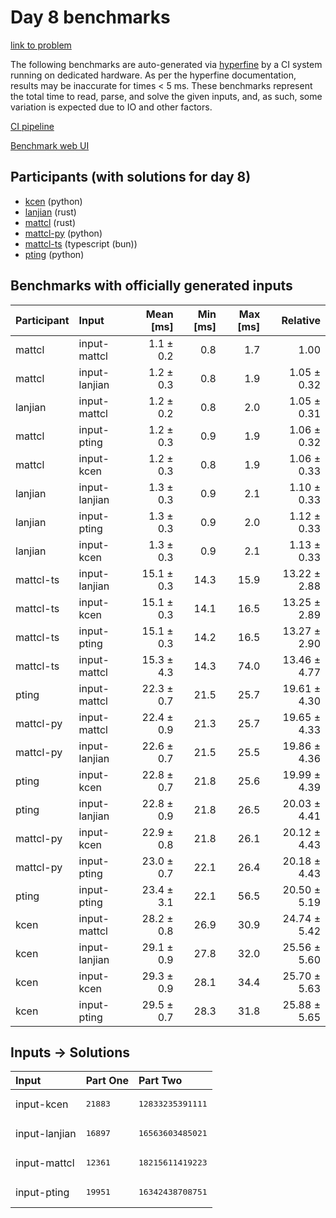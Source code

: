 # Day 8 benchmarks

[link to problem](https://adventofcode.com/2023/day/8)

The following benchmarks are auto-generated via
[hyperfine](https://github.com/sharkdp/hyperfine) by a CI system running on
dedicated hardware. As per the hyperfine documentation, results may be
inaccurate for times < 5 ms. These benchmarks represent the total time to read,
parse, and solve the given inputs, and, as such, some variation is expected due
to IO and other factors.

[CI pipeline](http://ci.papercode.net:8080/teams/main/pipelines/aoc2023)

[Benchmark web UI](https://aoc.ancalagon.black)


## Participants (with solutions for day 8)

- [kcen](https://github.com/kcen/aoc2023) (python)
- [lanjian](https://github.com/lanjian/aoc-2023) (rust)
- [mattcl](https://github.com/mattcl/aoc2023) (rust)
- [mattcl-py](https://github.com/mattcl/aoc2023-py) (python)
- [mattcl-ts](https://github.com/mattcl/aoc2023-js) (typescript (bun))
- [pting](https://github.com/pting/aoc2023) (python)


## Benchmarks with officially generated inputs

| Participant | Input | Mean [ms] | Min [ms] | Max [ms] | Relative |
|:---|:---|---:|---:|---:|---:|
| mattcl | input-mattcl | 1.1 ± 0.2 | 0.8 | 1.7 | 1.00 |
| mattcl | input-lanjian | 1.2 ± 0.3 | 0.8 | 1.9 | 1.05 ± 0.32 |
| lanjian | input-mattcl | 1.2 ± 0.2 | 0.8 | 2.0 | 1.05 ± 0.31 |
| mattcl | input-pting | 1.2 ± 0.3 | 0.9 | 1.9 | 1.06 ± 0.32 |
| mattcl | input-kcen | 1.2 ± 0.3 | 0.8 | 1.9 | 1.06 ± 0.33 |
| lanjian | input-lanjian | 1.3 ± 0.3 | 0.9 | 2.1 | 1.10 ± 0.33 |
| lanjian | input-pting | 1.3 ± 0.3 | 0.9 | 2.0 | 1.12 ± 0.33 |
| lanjian | input-kcen | 1.3 ± 0.3 | 0.9 | 2.1 | 1.13 ± 0.33 |
| mattcl-ts | input-lanjian | 15.1 ± 0.3 | 14.3 | 15.9 | 13.22 ± 2.88 |
| mattcl-ts | input-kcen | 15.1 ± 0.3 | 14.1 | 16.5 | 13.25 ± 2.89 |
| mattcl-ts | input-pting | 15.1 ± 0.3 | 14.2 | 16.5 | 13.27 ± 2.90 |
| mattcl-ts | input-mattcl | 15.3 ± 4.3 | 14.3 | 74.0 | 13.46 ± 4.77 |
| pting | input-mattcl | 22.3 ± 0.7 | 21.5 | 25.7 | 19.61 ± 4.30 |
| mattcl-py | input-mattcl | 22.4 ± 0.9 | 21.3 | 25.7 | 19.65 ± 4.33 |
| mattcl-py | input-lanjian | 22.6 ± 0.7 | 21.5 | 25.5 | 19.86 ± 4.36 |
| pting | input-kcen | 22.8 ± 0.7 | 21.8 | 25.6 | 19.99 ± 4.39 |
| pting | input-lanjian | 22.8 ± 0.9 | 21.8 | 26.5 | 20.03 ± 4.41 |
| mattcl-py | input-kcen | 22.9 ± 0.8 | 21.8 | 26.1 | 20.12 ± 4.43 |
| mattcl-py | input-pting | 23.0 ± 0.7 | 22.1 | 26.4 | 20.18 ± 4.43 |
| pting | input-pting | 23.4 ± 3.1 | 22.1 | 56.5 | 20.50 ± 5.19 |
| kcen | input-mattcl | 28.2 ± 0.8 | 26.9 | 30.9 | 24.74 ± 5.42 |
| kcen | input-lanjian | 29.1 ± 0.9 | 27.8 | 32.0 | 25.56 ± 5.60 |
| kcen | input-kcen | 29.3 ± 0.9 | 28.1 | 34.4 | 25.70 ± 5.63 |
| kcen | input-pting | 29.5 ± 0.7 | 28.3 | 31.8 | 25.88 ± 5.65 |


## Inputs -> Solutions

| Input | Part One | Part Two |
|:---|:---|:---|
|input-kcen|<pre>21883</pre>|<pre>12833235391111</pre>|
|input-lanjian|<pre>16897</pre>|<pre>16563603485021</pre>|
|input-mattcl|<pre>12361</pre>|<pre>18215611419223</pre>|
|input-pting|<pre>19951</pre>|<pre>16342438708751</pre>|